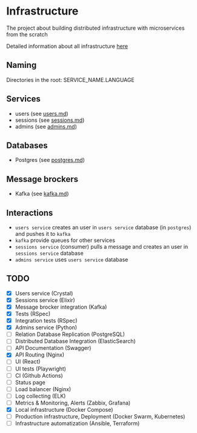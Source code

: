# Infrastructure

The project about building distributed infrastructure with microservices from the scratch

Detailed information about all infrastructure [here](infra.md)

## Naming

Directories in the root: SERVICE_NAME.LANGUAGE

## Services

- users (see [users.md](users.md))
- sessions (see [sessions.md](sessions.md))
- admins (see [admins.md](admins.md))

## Databases

- Postgres (see [postgres.md](postgres.md))

## Message brockers

- Kafka (see [kafka.md](kafka.md))

## Interactions

- `users service` creates an user in `users service` database (in `postgres`) and pushes it to `kafka`
- `kafka` provide queues for other services
- `sessions service` (consumer) pulls a message and creates an user in `sessions service` database
- `admins service` uses `users service` database 

## TODO

- [x] Users service (Crystal)
- [x] Sessions service (Elixir)
- [x] Message brocker integration (Kafka)
- [x] Tests (RSpec)
- [x] Integration tests (RSpec)
- [x] Admins service (Python)
- [ ] Relation Database Replication (PostgreSQL)
- [ ] Distributed Database Integration (ElasticSearch)
- [ ] API Documentation (Swagger)
- [x] API Routing (Nginx)
- [ ] UI (React)
- [ ] UI tests (Playwright)
- [ ] CI (Github Actions)
- [ ] Status page
- [ ] Load balancer (Nginx)
- [ ] Log collecting (ELK)
- [ ] Metrics & Monitoring, Alerts (Zabbix, Grafana)
- [x] Local infrastructure (Docker Compose)
- [ ] Production infrastructure, Deployment (Docker Swarm, Kubernetes)
- [ ] Infrastructure automatization (Ansible, Terraform)
